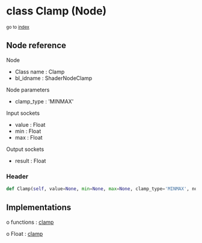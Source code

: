 # class Clamp (Node)

<sub>go to [index](/docs/index.md)</sub>

## Node reference

Node
 - Class name : Clamp
 - bl_idname : ShaderNodeClamp

Node parameters
 - clamp_type : 'MINMAX'

Input sockets
 - value : Float
 - min : Float
 - max : Float

Output sockets
 - result : Float

### Header

``` python
def Clamp(self, value=None, min=None, max=None, clamp_type='MINMAX', node_label=None, node_color=None):
```

## Implementations

o functions : [clamp](/docs/Shader_classes/GLOBAL.md#clamp)

o Float : [clamp](/docs/Shader_classes/Float.md#clamp)


